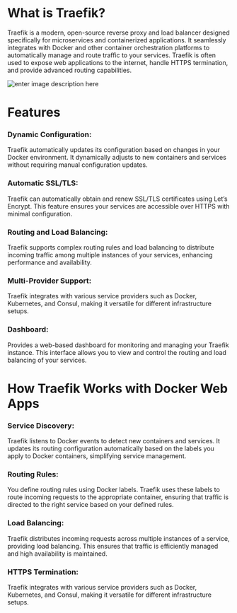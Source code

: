 
# **What is Traefik?**

Traefik is a modern, open-source reverse proxy and load balancer designed specifically for microservices and containerized applications. It seamlessly integrates with Docker and other container orchestration platforms to automatically manage and route traffic to your services. Traefik is often used to expose web applications to the internet, handle HTTPS termination, and provide advanced routing capabilities.

![enter image description here](https://tel4vn.edu.vn/uploads/2020/08/Portainer.jpg)

# **Features**

### **Dynamic Configuration**:

Traefik automatically updates its configuration based on changes in your Docker environment. It dynamically adjusts to new containers and services without requiring manual configuration updates.

### **Automatic SSL/TLS**:

Traefik can automatically obtain and renew SSL/TLS certificates using Let’s Encrypt. This feature ensures your services are accessible over HTTPS with minimal configuration.

### **Routing and Load Balancing**:
Traefik supports complex routing rules and load balancing to distribute incoming traffic among multiple instances of your services, enhancing performance and availability.

### **Multi-Provider Support**:
Traefik integrates with various service providers such as Docker, Kubernetes, and Consul, making it versatile for different infrastructure setups.

### **Dashboard**:
Provides a web-based dashboard for monitoring and managing your Traefik instance. This interface allows you to view and control the routing and load balancing of your services.


# **How Traefik Works with Docker Web Apps**

### Service Discovery:

Traefik listens to Docker events to detect new containers and services. It updates its routing configuration automatically based on the labels you apply to Docker containers, simplifying service management.

### Routing Rules:

You define routing rules using Docker labels. Traefik uses these labels to route incoming requests to the appropriate container, ensuring that traffic is directed to the right service based on your defined rules.

### Load Balancing:
Traefik distributes incoming requests across multiple instances of a service, providing load balancing. This ensures that traffic is efficiently managed and high availability is maintained.

###  HTTPS Termination: 
Traefik integrates with various service providers such as Docker, Kubernetes, and Consul, making it versatile for different infrastructure setups.











<!--stackedit_data:
eyJoaXN0b3J5IjpbLTM0Mzc2NzQ4M119
-->